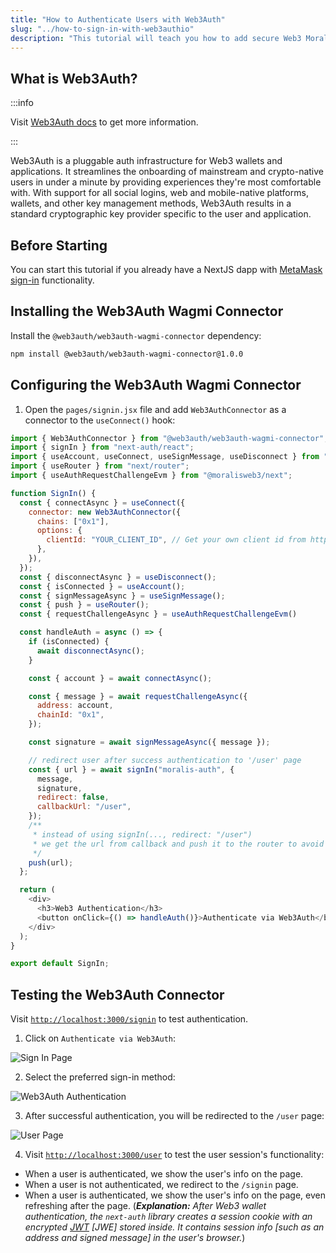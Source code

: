 ```yaml
---
title: "How to Authenticate Users with Web3Auth"
slug: "../how-to-sign-in-with-web3authio"
description: "This tutorial will teach you how to add secure Web3 Moralis authentication to your NextJS application by walking you through the process of developing a full-stack Web3 authentication solution using the popular NextJS framework."
---
```



## What is Web3Auth?

:::info

Visit [Web3Auth docs](https://web3auth.io/docs/index.html) to get more information.

:::

Web3Auth is a pluggable auth infrastructure for Web3 wallets and applications. It streamlines the onboarding of mainstream and crypto-native users in under a minute by providing experiences they're most comfortable with. With support for all social logins, web and mobile-native platforms, wallets, and other key management methods, Web3Auth results in a standard cryptographic key provider specific to the user and application.

## Before Starting

You can start this tutorial if you already have a NextJS dapp with [MetaMask sign-in](/authentication-api/evm/how-to-sign-in-with-metamask) functionality.

## Installing the Web3Auth Wagmi Connector

Install the `@web3auth/web3auth-wagmi-connector` dependency:

```bash npm2yarn
npm install @web3auth/web3auth-wagmi-connector@1.0.0
```

## Configuring the Web3Auth Wagmi Connector

1. Open the `pages/signin.jsx` file and add `Web3AuthConnector` as a connector to the `useConnect()` hook:

```javascript
import { Web3AuthConnector } from "@web3auth/web3auth-wagmi-connector";
import { signIn } from "next-auth/react";
import { useAccount, useConnect, useSignMessage, useDisconnect } from "wagmi";
import { useRouter } from "next/router";
import { useAuthRequestChallengeEvm } from "@moralisweb3/next";

function SignIn() {
  const { connectAsync } = useConnect({
    connector: new Web3AuthConnector({
      chains: ["0x1"],
      options: {
        clientId: "YOUR_CLIENT_ID", // Get your own client id from https://dashboard.web3auth.io
      },
    }),
  });
  const { disconnectAsync } = useDisconnect();
  const { isConnected } = useAccount();
  const { signMessageAsync } = useSignMessage();
  const { push } = useRouter();
  const { requestChallengeAsync } = useAuthRequestChallengeEvm()

  const handleAuth = async () => {
    if (isConnected) {
      await disconnectAsync();
    }

    const { account } = await connectAsync();

    const { message } = await requestChallengeAsync({
      address: account,
      chainId: "0x1",
    });

    const signature = await signMessageAsync({ message });

    // redirect user after success authentication to '/user' page
    const { url } = await signIn("moralis-auth", {
      message,
      signature,
      redirect: false,
      callbackUrl: "/user",
    });
    /**
     * instead of using signIn(..., redirect: "/user")
     * we get the url from callback and push it to the router to avoid page refreshing
     */
    push(url);
  };

  return (
    <div>
      <h3>Web3 Authentication</h3>
      <button onClick={() => handleAuth()}>Authenticate via Web3Auth</button>
    </div>
  );
}

export default SignIn;
```

## Testing the Web3Auth Connector

Visit [`http://localhost:3000/signin`](http://localhost:3000/signin) to test authentication.

1. Click on `Authenticate via Web3Auth`:

![Sign In Page](/img/content/6cccf79-17.webp)

2. Select the preferred sign-in method:

![Web3Auth Authentication](/img/content/e8fa976-26.webp)

3. After successful authentication, you will be redirected to the `/user` page:

![User Page](/img/content/e6f4aef-433.webp)

4. Visit [`http://localhost:3000/user`](http://localhost:3000/user) to test the user session's functionality:

- When a user is authenticated, we show the user's info on the page.
- When a user is not authenticated, we redirect to the `/signin` page.
- When a user is authenticated, we show the user's info on the page, even refreshing after the page. (_**Explanation:** After Web3 wallet authentication, the `next-auth` library creates a session cookie with an encrypted [JWT](https://jwt.io/introduction) [JWE] stored inside. It contains session info [such as an address and signed message] in the user's browser._)
